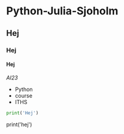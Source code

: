 # Python-Julia-Sjoholm
## Hej
###  Hej
#### Hej
*AI23*
- Python
- course 
- ITHS
``` python
print('Hej')
```
print('hej')

